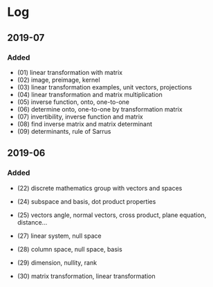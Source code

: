 # Log

## 2019-07

### Added

* (01) linear transformation with matrix
* (02) image, preimage, kernel
* (03) linear transformation examples, unit vectors, projections
* (04) linear transformation and matrix multiplication
* (05) inverse function, onto, one-to-one
* (06) determine onto, one-to-one by transformation matrix
* (07) invertibility, inverse function and matrix
* (08) find inverse matrix and matrix determinant
* (09) determinants, rule of Sarrus



## 2019-06

### Added

* (22) discrete mathematics group with vectors and spaces
* (24) subspace and basis, dot product properties
* (25) vectors angle, normal vectors, cross product, plane equation, distance...
* (27) linear system, null space
* (28) column space, null space, basis
* (29) dimension, nullity, rank

* (30) matrix transformation, linear transformation

